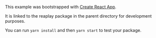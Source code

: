 This example was bootstrapped with [Create React App](https://github.com/facebook/create-react-app).

It is linked to the reaplay package in the parent directory for development purposes.

You can run `yarn install` and then `yarn start` to test your package.
